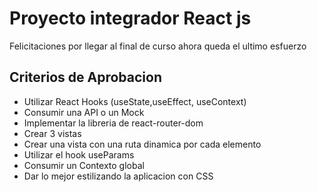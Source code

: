 # Proyecto integrador React js
Felicitaciones por llegar al final de curso ahora queda el ultimo esfuerzo

## Criterios de Aprobacion

- Utilizar React Hooks (useState,useEffect, useContext)
- Consumir una API o un Mock
- Implementar la libreria de react-router-dom
 - Crear 3 vistas
 - Crear una vista con una ruta dinamica por cada elemento
 - Utilizar el hook useParams
- Consumir un Contexto global
- Dar lo mejor estilizando la aplicacion con CSS
